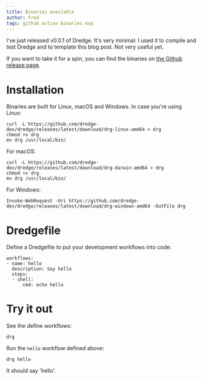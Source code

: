 ```yaml
---
title: Binaries available
author: Fred
tags: github action binaries mvp
---
```


I've just released v0.0.1 of Dredge. It's very minimal: I used it to compile and test Dredge and to template this blog post. Not very useful yet.

If you want to take it for a spin, you can find the binaries on [the Github release page](https://github.com/dredge-dev/dredge/releases).

# Installation

Binaries are built for Linux, macOS and Windows. In case you're using Linux:

```
curl -L https://github.com/dredge-dev/dredge/releases/latest/download/drg-linux-amd64 > drg
chmod +x drg
mv drg /usr/local/bin/
```

For macOS:

```
curl -L https://github.com/dredge-dev/dredge/releases/latest/download/drg-darwin-amd64 > drg
chmod +x drg
mv drg /usr/local/bin/
```

For Windows:

```
Invoke-WebRequest -Uri https://github.com/dredge-dev/dredge/releases/latest/download/drg-windows-amd64 -OutFile drg
```

# Dredgefile

Define a Dredgefile to put your development workflows into code:

```
workflows:
- name: hello
  description: Say hello
  steps:
  - shell:
      cmd: echo hello
```

# Try it out

See the define workflows:

```
drg
```

Run the `hello` workflow defined above:

```
drg hello
```

It should say 'hello'.